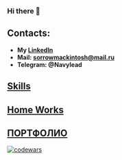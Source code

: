 ### Hi there 👋

<!--
**Navylead/Navylead** is a ✨ _special_ ✨ repository because its `README.md` (this file) appears on your GitHub profile.

Here are some ideas to get you started:

- 🔭 I’m currently working on ...
- 🌱 I’m currently learning ...
- 👯 I’m looking to collaborate on ...
- 🤔 I’m looking for help with ...
- 💬 Ask me about ...
- 📫 How to reach me: ...
- 😄 Pronouns: ...
- ⚡ Fun fact: ...
-->
## Contacts:
   + **My [LinkedIn](https://www.linkedin.com/in/kirill-dyshaev-mgn174/)**
   + **Mail: sorrowmackintosh@mail.ru**
   + **Telegram: @Navylead**
## [Skills](https://github.com/Navylead/Skills/blob/main/README.md)
## [Home Works](https://github.com/Navylead/HW)
## [ПОРТФОЛИО](https://drive.google.com/drive/folders/12T_qIr-xJ-L9GRix2DK91msoRj4V1wlD?usp=sharing)
[![codewars](https://www.codewars.com/users/Navylead/badges/large)](https://www.codewars.com/users/Navylead)
